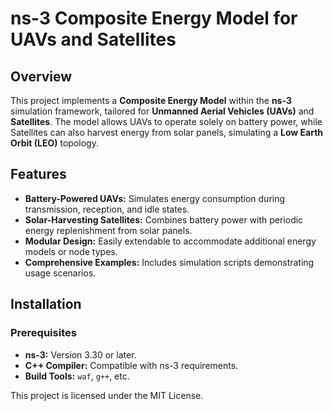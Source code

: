 # ns-3 Composite Energy Model for UAVs and Satellites

## Overview

This project implements a **Composite Energy Model** within the **ns-3** simulation framework, tailored for **Unmanned Aerial Vehicles (UAVs)** and **Satellites**. The model allows UAVs to operate solely on battery power, while Satellites can also harvest energy from solar panels, simulating a **Low Earth Orbit (LEO)** topology.

## Features

- **Battery-Powered UAVs:** Simulates energy consumption during transmission, reception, and idle states.
- **Solar-Harvesting Satellites:** Combines battery power with periodic energy replenishment from solar panels.
- **Modular Design:** Easily extendable to accommodate additional energy models or node types.
- **Comprehensive Examples:** Includes simulation scripts demonstrating usage scenarios.

## Installation

### Prerequisites

- **ns-3:** Version 3.30 or later.
- **C++ Compiler:** Compatible with ns-3 requirements.
- **Build Tools:** `waf`, `g++`, etc.

This project is licensed under the MIT License.
